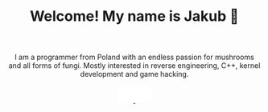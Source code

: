 <div align="center">
  <header>
    <h1>Welcome! My name is Jakub 🍄</h1>
  </header>
  <main>
    <div>I am a programmer from Poland with an endless passion for mushrooms and all forms of fungi. Mostly interested in reverse engineering, C++, kernel development and game hacking.</div>
  </main>
  <br />
  <footer>
    <a aria-label="Github" href="https://github.com/qbibubi">
      <img src="https://github.com/qbibubi/qbibubi/blob/main/res/github-mark-white.svg" alt="Github" width="32px"/>
    </a>
    <a aria-label="LinkedIn" href="https://www.linkedin.com/in/jakub-sobieraj-11b96025a">
      <img src="https://github.com/qbibubi/qbibubi/blob/main/res/linkedin-mark.svg" alt="LinkedIn" width="32px"/>
    </a>
    <!--
    <a aria-label="Blog" href="">
      <img src="" alt="Blog" />
    </a>
     <a aria-label="Twitter" href="https://twitter.com/Qbibubi">
      <img src="" alt="Blog" />
    </a>
    -->
  </footer>
</div>


<!--
**qbibubi/qbibubi** is a ✨ _special_ ✨ repository because its `README.md` (this file) appears on your GitHub profile.

Here are some ideas to get you started:

- 🔭 I’m currently working on ...
- 🌱 I’m currently learning ...
- 👯 I’m looking to collaborate on ...
- 🤔 I’m looking for help with ...
- 💬 Ask me about ...
- 📫 How to reach me: ...
- 😄 Pronouns: ...
- ⚡ Fun fact: ...
-->
